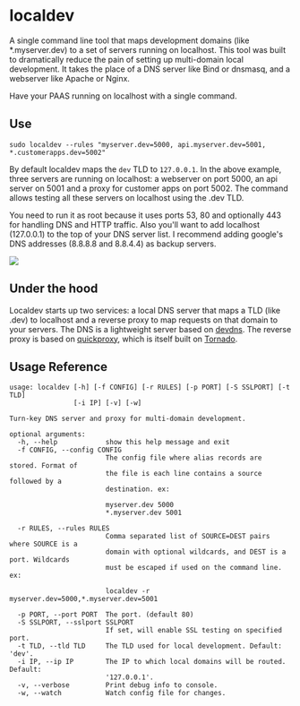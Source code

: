 localdev
==========

A single command line tool that maps development domains (like *.myserver.dev) to a set of servers running on localhost. This tool was built to dramatically reduce the pain of setting up multi-domain local development. It takes the place of a DNS server like Bind or dnsmasq, and a webserver like Apache or Nginx. 

Have your PAAS running on localhost with a single command.

## Use

    sudo localdev --rules "myserver.dev=5000, api.myserver.dev=5001, *.customerapps.dev=5002"

By default localdev maps the `dev` TLD to `127.0.0.1`. In the above example, three servers are running on localhost: a webserver on port 5000, an api server on 5001 and a proxy for customer apps on port 5002. The command allows testing all these servers on localhost using the .dev TLD.

You need to run it as root because it uses ports 53, 80 and optionally 443 for handling DNS and HTTP traffic. Also you'll want to add localhost (127.0.0.1) to the top of your DNS server list. I recommend adding google's DNS addresses (8.8.8.8 and 8.8.4.4) as backup servers.

![](http://raw.github.com/colevscode/devdns/master/dnsconfig.png)

## Under the hood

Localdev starts up two services: a local DNS server that maps a TLD (like .dev) to localhost and a reverse proxy to map requests on that domain to your servers. The DNS is a lightweight server based on [devdns](https://github.com/colevscode/devdns). The reverse proxy is based on [quickproxy](https://github.com/colevscode/quickproxy), which is itself built on [Tornado](http://http://www.tornadoweb.org/).

## Usage Reference

    usage: localdev [-h] [-f CONFIG] [-r RULES] [-p PORT] [-S SSLPORT] [-t TLD]
                    [-i IP] [-v] [-w]

    Turn-key DNS server and proxy for multi-domain development.

    optional arguments:
      -h, --help            show this help message and exit
      -f CONFIG, --config CONFIG
                            The config file where alias records are stored. Format of
                            the file is each line contains a source followed by a
                            destination. ex:
                            
                            myserver.dev 5000
                            *.myserver.dev 5001
                            
      -r RULES, --rules RULES
                            Comma separated list of SOURCE=DEST pairs where SOURCE is a
                            domain with optional wildcards, and DEST is a port. Wildcards
                            must be escaped if used on the command line. ex:
                            
                            localdev -r myserver.dev=5000,*.myserver.dev=5001
                            
      -p PORT, --port PORT  The port. (default 80)
      -S SSLPORT, --sslport SSLPORT
                            If set, will enable SSL testing on specified port.
      -t TLD, --tld TLD     The TLD used for local development. Default: 'dev'.
      -i IP, --ip IP        The IP to which local domains will be routed. Default: 
                            '127.0.0.1'.
      -v, --verbose         Print debug info to console.
      -w, --watch           Watch config file for changes.
